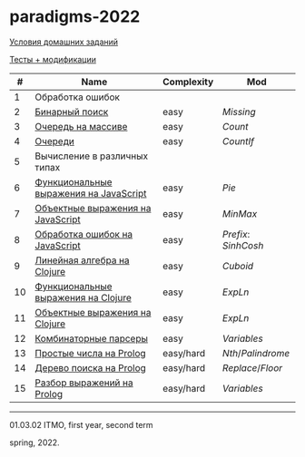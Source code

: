 # paradigms-2022 
 
[Условия домашних заданий](https://www.kgeorgiy.info/courses/paradigms/homeworks.html)

[Тесты + модификации](https://github.com/maladetska/paradigms-2022/tree/master/tests)


#|Name|Сomplexity|Mod
---|---|---|---
1|Обработка ошибок||
2|[Бинарный поиск](https://github.com/maladetska/paradigms-2022/blob/master/java-solutions/search/BinarySearchMissing.java)|easy|*Missing*
3|[Очередь на массиве](https://github.com/maladetska/paradigms-2022/tree/master/java-solutions/queue)|easy|*Count*
4|[Очереди](https://github.com/maladetska/paradigms-2022/tree/master/java-solutions/queue)|easy|*CountIf*
5|Вычисление в различных типах||
6|[Функциональные выражения на JavaScript](https://github.com/maladetska/paradigms-2022/blob/master/javascript-solutions/functionalExpression.js)|easy|*Pie*
7|[Объектные выражения на JavaScript](https://github.com/maladetska/paradigms-2022/blob/master/javascript-solutions/objectExpression.js)|easy|*MinMax*
8|[Обработка ошибок на JavaScript](https://github.com/maladetska/paradigms-2022/blob/master/javascript-solutions/objectExpression.js)|easy|*Prefix*: *SinhCosh*
9|[Линейная алгебра на Clojure](https://github.com/maladetska/paradigms-2022/blob/master/clojure-solutions/linear.clj)|easy|*Cuboid*
10|[Функциональные выражения на Clojure](https://github.com/maladetska/paradigms-2022/blob/master/clojure-solutions/functional.clj)|easy|*ExpLn*
11|[Объектные выражения на Clojure](https://github.com/maladetska/paradigms-2022/blob/master/clojure-solutions/object.clj)|easy|*ExpLn*
12|[Комбинаторные парсеры](https://github.com/maladetska/paradigms-2022/blob/master/clojure-solutions/comb-parser.clj)|easy|*Variables*
13|[Простые числа на Prolog](https://github.com/maladetska/paradigms-2022/blob/master/prolog-solutions/primes.pl)|easy/hard|*Nth*/*Palindrome*
14|[Дерево поиска на Prolog](https://github.com/maladetska/paradigms-2022/blob/master/prolog-solutions/tree-map.pl)|easy/hard|*Replace*/*Floor*
15|[Разбор выражений на Prolog](https://github.com/maladetska/paradigms-2022/blob/master/prolog-solutions/expression.pl)|easy/hard|*Variables*

------
01.03.02 ITMO, first year, second term

spring, 2022.
